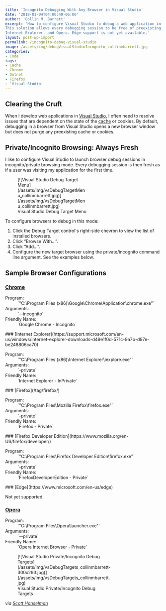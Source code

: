 ```yaml
---
title: 'Incognito Debugging With Any Browser in Visual Studio'
date: '2018-01-04T04:00:49-06:00'
author: 'Collin M. Barrett'
excerpt: 'How to configure Visual Studio to debug a web application in any Windows browser''s incognito or private mode.
This solution allows every debugging session to be free of preexisting cache and cookies. Supported in Chrome, Firefox,
Internet Explorer, and Opera. Edge support is not yet available.'
layout: post-wp-import
permalink: /incognito-debug-visual-studio
image: /assets/img/debugVisualStudioIncognito_collinmbarrett.jpg
categories:
- Code
tags:
- Cache
- Chrome
- Dotnet
- Firefox
- 'Visual Studio'
---
```


## Clearing the Cruft

When I develop web applications in [Visual Studio](/tag/visual-studio/), I often need to resolve issues that are
dependent on the state of the [cache](/tag/cache/) or cookies. By default, debugging in a browser from Visual Studio
opens a new browser window but does not purge any preexisting cache or cookies.

## Private/Incognito Browsing: Always Fresh

I like to configure Visual Studio to launch browser debug sessions in incognito/private browsing mode. Every debugging
session is then fresh as if a user was visiting my application for the first time.

<figure aria-describedby="caption-attachment-5611" class="wp-caption alignright" id="attachment_5611"
    style="width: 224px">[![Visual Studio Debug Target
    Menu](/assets/img/vsDebugTargetMenu_collinmbarrett.jpg)](/assets/img/vsDebugTargetMenu_collinmbarrett.jpg)
    <figcaption class="wp-caption-text" id="caption-attachment-5611">Visual Studio Debug Target Menu</figcaption>
</figure>

To configure browsers to debug in this mode:

1. Click the Debug Target control's right-side chevron to view the list of installed browsers.
2. Click “Browse With…”.
3. Click “Add…”.
4. Configure the new target browser using the private/incognito command line argument. See the examples below.

## Sample Browser Configurations

### [Chrome](/tag/chrome/)

<dl>
    <dt>Program:</dt>
    <dd>`"C:\Program Files (x86)\Google\Chrome\Application\chrome.exe"`</dd>
    <dt>Arguments:</dt>
    <dd>`--incognito`</dd>
    <dt>Friendly Name:</dt>
    <dd>`Google Chrome - Incognito`</dd>
</dl>### [Internet
Explorer](https://support.microsoft.com/en-us/windows/internet-explorer-downloads-d49e1f0d-571c-9a7b-d97e-be248806ca70)

<dl>
    <dt>Program:</dt>
    <dd>`"C:\Program Files (x86)\Internet Explorer\iexplore.exe"`</dd>
    <dt>Arguments:</dt>
    <dd>`-private`</dd>
    <dt>Friendly Name:</dt>
    <dd>`Internet Explorer - InPrivate`</dd>
</dl>### [Firefox](/tag/firefox/)

<dl>
    <dt>Program:</dt>
    <dd>`"C:\Program Files\Mozilla Firefox\firefox.exe"`</dd>
    <dt>Arguments:</dt>
    <dd>`-private`</dd>
    <dt>Friendly Name:</dt>
    <dd>`Firefox - Private`</dd>
</dl>### [Firefox Developer Edition](https://www.mozilla.org/en-US/firefox/developer/)

<dl>
    <dt>Program:</dt>
    <dd>`"C:\Program Files\Firefox Developer Edition\firefox.exe"`</dd>
    <dt>Arguments:</dt>
    <dd>`-private`</dd>
    <dt>Friendly Name:</dt>
    <dd>`FirefoxDeveloperEdition - Private`</dd>
</dl>### [Edge](https://www.microsoft.com/en-us/edge)

Not yet supported.

### [Opera](https://www.opera.com/)

<dl>
    <dt>Program:</dt>
    <dd>`"C:\Program Files\Opera\launcher.exe"`</dd>
    <dt>Arguments:</dt>
    <dd>`--private`</dd>
    <dt>Friendly Name:</dt>
    <dd>`Opera Internet Browser - Private`</dd>
</dl>
<figure aria-describedby="caption-attachment-5620" class="wp-caption aligncenter" id="attachment_5620"
    style="width: 300px">[![Visual Studio Private/Incognito Debug
    Targets](/assets/img/vsDebugTargets_collinmbarrett-300x293.jpg)](/assets/img/vsDebugTargets_collinmbarrett.jpg)
    <figcaption class="wp-caption-text" id="caption-attachment-5620">Visual Studio Private/Incognito Debug Targets
    </figcaption>
</figure>

*via [Scott
Hanselman](https://www.hanselman.com/blog/visual-studio-web-development-tip-add-chrome-incognito-mode-as-a-browser)*